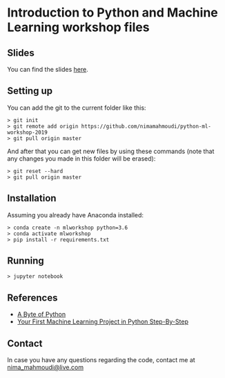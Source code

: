 # Introduction to Python and Machine Learning workshop files

## Slides

You can find the slides [here](https://github.com/nimamahmoudi/python-ml-workshop-2019/blob/master/Slides.pdf).

## Setting up

You can add the git to the current folder like this:

	> git init
	> git remote add origin https://github.com/nimamahmoudi/python-ml-workshop-2019
	> git pull origin master

And after that you can get new files by using these commands (note that any changes you made in this folder will be erased):

	> git reset --hard
	> git pull origin master

## Installation
Assuming you already have Anaconda installed:
```
> conda create -n mlworkshop python=3.6
> conda activate mlworkshop
> pip install -r requirements.txt
```

## Running

```
> jupyter notebook
```

## References

- [A Byte of Python](https://python.swaroopch.com/)
- [Your First Machine Learning Project in Python Step-By-Step](https://machinelearningmastery.com/machine-learning-in-python-step-by-step/)

## Contact

In case you have any questions regarding the code, contact me at nima_mahmoudi@live.com
